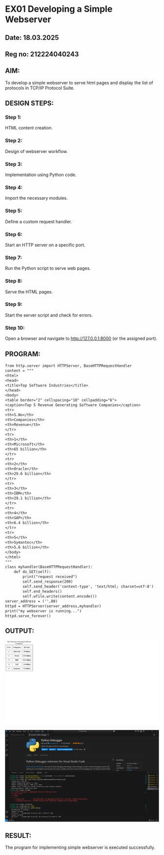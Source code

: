# EX01 Developing a Simple Webserver
## Date: 18.03.2025
## Reg no: 212224040243
## AIM:
To develop a simple webserver to serve html pages and display the list of protocols in TCP/IP Protocol Suite.

## DESIGN STEPS:
### Step 1: 
HTML content creation.

### Step 2:
Design of webserver workflow.

### Step 3:
Implementation using Python code.

### Step 4:
Import the necessary modules.

### Step 5:
Define a custom request handler.

### Step 6:
Start an HTTP server on a specific port.

### Step 7:
Run the Python script to serve web pages.

### Step 8:
Serve the HTML pages.

### Step 9:
Start the server script and check for errors.

### Step 10:
Open a browser and navigate to http://127.0.0.1:8000 (or the assigned port).

## PROGRAM:
```
from http.server import HTTPServer, BaseHTTPRequestHandler
content = """
<html>
<head>
<title>Top Software Industries</title>
</head>
<body>
<table border="2" cellspacing="10" cellpadding="6">
<caption>Top 5 Revenue Generating Software Companies</caption>
<tr>
<th>S.No</th>
<th>Companies</th>
<th>Revenue</th>
</tr>
<tr>
<th>1</th>
<th>Microsoft</th>
<th>65 billion</th>
</tr>
<tr>
<th>2</th>
<th>Oracle</th>
<th>29.6 billion</th>
</tr>
<tr>
<th>3</th>
<th>IBM</th>
<th>29.1 billion</th>
</tr>
<tr>
<th>4</th>
<th>SAP</th>
<th>6.4 billion</th>
</tr>
<tr>
<th>5</th>
<th>Symantec</th>
<th>5.6 billion</th>
</body>
</html>
"""
class myhandler(BaseHTTPRequestHandler):
    def do_GET(self):
        print("request received")
        self.send_response(200)
        self.send_header('content-type', 'text/html; charset=utf-8')
        self.end_headers()
        self.wfile.write(content.encode())
server_address = ('',80)
httpd = HTTPServer(server_address,myhandler)
print("my webserver is running...")
httpd.serve_forever()

```
## OUTPUT:
![alt text](<Screenshot 2025-03-11 114536.png>)

![alt text](<Screenshot 2025-03-11 114627.png>)

## RESULT:
The program for implementing simple webserver is executed successfully.

